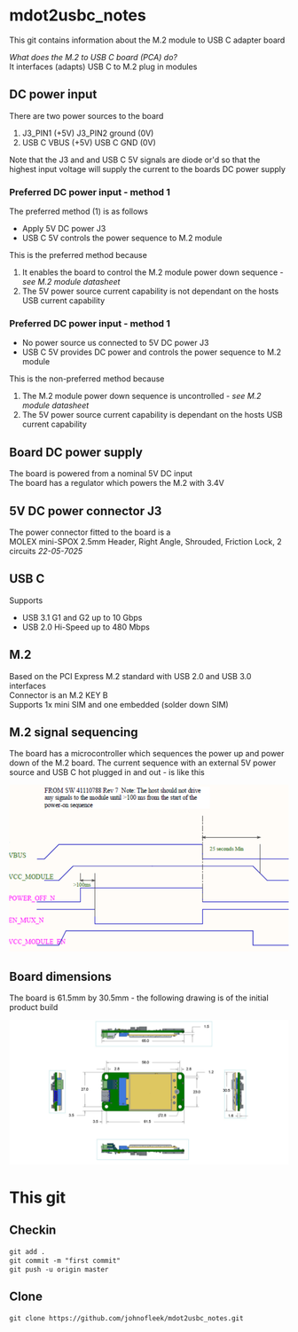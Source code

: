 # mdot2usbc_notes
This git contains information about the M.2 module to USB C adapter board

*What does the M.2 to USB C board (PCA) do?*   
It interfaces (adapts) USB C to M.2 plug in modules  


## DC power input
There are two power sources to the board  
1. J3_PIN1 (+5V) J3_PIN2 ground (0V)  
2. USB C VBUS (+5V) USB C GND (0V)  

Note that the J3 and and USB C 5V signals are diode or'd so that the highest input voltage will supply the current to the boards DC power supply  

### Preferred DC power input - method 1
The preferred method (1) is as follows
* Apply 5V DC power J3
* USB C 5V controls the power sequence to M.2 module  
  
This is the preferred method because  
1. It enables the board to control the M.2 module power down sequence - *see M.2 module datasheet*  
2. The 5V power source current capability is not dependant on the hosts USB current capability

### Preferred DC power input - method 1
* No power source us connected to 5V DC power J3
* USB C 5V provides DC power and controls the power sequence to M.2 module

This is the non-preferred method because  
1. The M.2 module power down sequence is uncontrolled - *see M.2 module datasheet*  
2. The 5V power source current capability is dependant on the hosts USB current capability

  
## Board DC power supply
The board is powered from a nominal 5V DC input  
The board has a regulator which powers the M.2 with 3.4V  

## 5V DC power connector J3
The power connector fitted to the board is a  
MOLEX mini-SPOX  2.5mm Header, Right Angle, Shrouded, Friction Lock, 2 circuits *22-05-7025*

## USB C  
Supports
* USB 3.1 G1 and G2 up to 10 Gbps  
* USB 2.0 Hi-Speed up to 480 Mbps  

## M.2  
Based on the PCI Express M.2 standard with USB 2.0 and USB 3.0 interfaces  
Connector is an M.2 KEY B  
Supports 1x mini SIM and one embedded (solder down SIM)  

## M.2 signal sequencing  
The board has a microcontroller which sequences the power up and power down of the M.2 board. The current sequence with an external 5V power source and USB C hot plugged in and out - is like this  

![Image of power sequence](https://github.com/johnofleek/mdot2usbc_notes/blob/master/M_2_sequence20190307.png)  

## Board dimensions
The board is 61.5mm by 30.5mm - the following drawing is of the initial product build  

![Image of board](https://github.com/johnofleek/mdot2usbc_notes/blob/master/M2PCB_20190306.jpg)  




# This git
## Checkin
```
git add .
git commit -m "first commit"
git push -u origin master
```

## Clone
```
git clone https://github.com/johnofleek/mdot2usbc_notes.git
```

